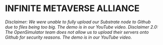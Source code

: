 # INFINITE METAVERSE ALLIANCE

*Disclaimer: We were unable to fully upload our Substrate node to Github due to files being too big. The demo is in our YouTube video.*
*Disclaimer 2.0: The OpenSimulator team does not allow us to upload their servers onto Github for security reasons. The demo is in our YouTube video.*
